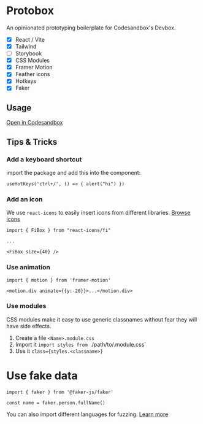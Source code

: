 # Protobox

An opinionated prototyping boilerplate for Codesandbox's Devbox.

- [x] React / Vite
- [x] Tailwind
- [ ] Storybook
- [x] CSS Modules
- [x] Framer Motion
- [x] Feather icons
- [x] Hotkeys
- [x] Faker

## Usage

[Open in Codesandbox](https://codesandbox.io/p/devbox/github/toddmoy/protobox)

## Tips & Tricks

### Add a keyboard shortcut
import the package and add this into the component:

```
useHotKeys('ctrl+/', () => { alert("hi") })
```

### Add an icon

We use `react-icons` to easily insert icons from different libraries. [Browse
icons](https://react-icons.github.io/react-icons/)

```
import { FiBox } from "react-icons/fi"

...

<FiBox size={40} />
```

### Use animation

```
import { motion } from 'framer-motion'

<motion.div animate={{y:-20}}>...</motion.div>
```

### Use modules
CSS modules make it easy to use generic classnames without fear they will have side effects.

1. Create a file `<Name>.module.css`
2. Import it `import styles from `./path/to/<Name>.module.css`
3. Use it `class={styles.<classname>}`

# Use fake data

```
import { faker } from '@faker-js/faker'

const name = faker.person.fullName()
```

You can also import different languages for fuzzing. [Learn more](https://fakerjs.dev/guide/usage.html)
